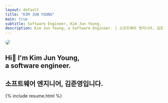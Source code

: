 ```yaml
---
layout: default
title: "KIM JUN YOUNG"
main: true
subtitle: Software Engineer, Kim Jun Young.
description: Kim Jun Young, a Software Engineer. | 소프트웨어 엔지니어, 김준영입니다.
---
```

<div class="intro-animation">
<section class="explanation">
    <img src="https://avatars.githubusercontent.com/u/74641191?s=400&u=4e7ff5ff02c829fa58ebb3d0a7fe838af58ceafb&v=4" style="border-radius: 70%;">
    <h1 class="intro">Hi👋 I'm Kim Jun Young,
        <br>
        a software engineer.
    </h1>
    <!-- <h1 class="intro">a software engineer & backend developer.</h1> -->
    <h2 class="intro">소프트웨어 엔지니어, 김준영입니다.</h2>
</section>
</div>
{% include resume.html %}
